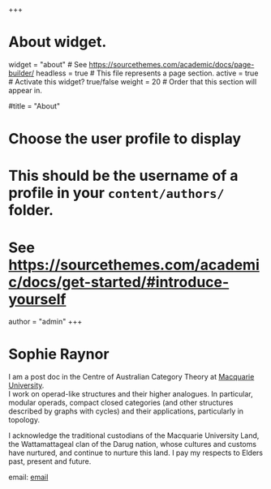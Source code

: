 +++
# About widget.
widget = "about"  # See https://sourcethemes.com/academic/docs/page-builder/
headless = true  # This file represents a page section.
active = true  # Activate this widget? true/false
weight = 20  # Order that this section will appear in.

#title = "About"

# Choose the user profile to display
# This should be the username of a profile in your `content/authors/` folder.
# See https://sourcethemes.com/academic/docs/get-started/#introduce-yourself
author = "admin"
+++

# Sophie Raynor

I am a post doc in the Centre of Australian Category Theory at [Macquarie University](http://www.mq.edu.au).  
I work on operad-like structures and their higher analogues. In particular, modular operads, compact closed categories (and other structures described by graphs with cycles) and their applications, particularly in topology.  


I acknowledge the traditional custodians of the Macquarie University Land, the Wattamattageal clan of the Darug nation, 
whose cultures and customs have nurtured, and continue to nurture this land.
 I pay my respects to Elders past, present and future.



email: [email](mailto:sophie.raynor@mq.edu.au)

